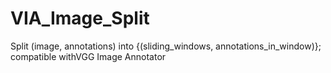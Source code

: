# VIA_Image_Split
Split (image, annotations) into {(sliding_windows, annotations_in_window)}; compatible withVGG Image Annotator
